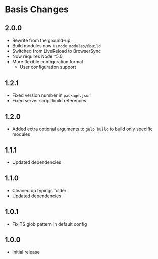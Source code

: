 # Basis Changes

## 2.0.0
- Rewrite from the ground-up
- Build modules now in `node_modules/@build`
- Switched from LiveReload to BrowserSync
- Now requires Node ^5.0
- More flexible configuration format
	- User configuration support

## 1.2.1
- Fixed version number in `package.json`
- Fixed server script build references

## 1.2.0
- Added extra optional arguments to `gulp build` to build only specific modules

## 1.1.1
- Updated dependencies

## 1.1.0
- Cleaned up typings folder
- Updated dependencies

## 1.0.1
- Fix TS glob pattern in default config

## 1.0.0
- Initial release